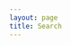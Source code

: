 ```yaml
---
layout: page
title: Search
---
```


<script async src="https://cse.google.com/cse.js?cx=2c68eb7b344fbe4c0"></script>
<div class="gcse-search"></div>
